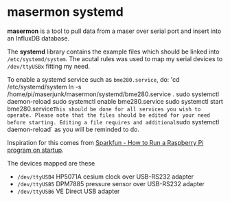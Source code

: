 # masermon systemd
**masermon** is a tool to pull data from a maser over serial port and insert
into an InfluxDB database.

The **systemd** library contains the example files which
should be linked into `/etc/systemd/system`. The acutal rules was used to map my
serial devices to `/dev/ttyUSBx` fitting my need.

To enable a systemd service such as `bme280.service`, do:
'cd /etc/systemd/system
ln -s /home/pi/maserjunk/masermon/systemd/bme280.service .
sudo systemctl daemon-reload
sudo systemctl enable bme280.service
sudo systemctl start bme280.service`
This should be done for all services you wish to operate. Please note that the
files should be edited for your need before starting. Editing a file requires
and additional `sudo systemctl daemon-reload` as you will be reminded to do.

Inspiration for this comes from [Sparkfun - How to Run a Raspberry Pi program on startup](https://learn.sparkfun.com/tutorials/how-to-run-a-raspberry-pi-program-on-startup#method-3-systemd). 

The devices mapped are these

* `/dev/ttyUSB4` HP5071A cesium clock over USB-RS232 adapter
* `/dev/ttyUSB5` DPM7885 pressure sensor over USB-RS232 adapter
* `/dev/ttyUSB6` VE Direct USB adapter
